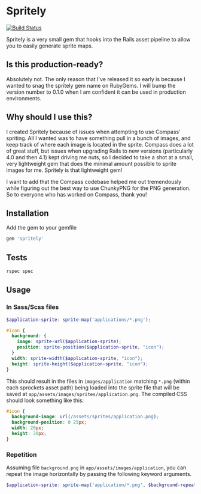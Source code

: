Spritely
========

[![Build Status](https://travis-ci.org/agrobbin/spritely.svg?branch=master)](https://travis-ci.org/agrobbin/spritely)

Spritely is a very small gem that hooks into the Rails asset pipeline to allow you to easily generate sprite maps.

## Is this production-ready?

Absolutely not. The only reason that I've released it so early is because I wanted to snag the spritely gem name on RubyGems. I will bump the version number to 0.1.0 when I am confident it can be used in production environments.

## Why should I use this?

I created Spritely because of issues when attempting to use Compass' spriting. All I wanted was to have something pull in a bunch of images, and keep track of where each image is located in the sprite. Compass does a lot of great stuff, but issues when upgrading Rails to new versions (particularly 4.0 and then 4.1) kept driving me nuts, so I decided to take a shot at a small, very lightweight gem that does the minimal amount possible to sprite images for me. Spritely is that lightweight gem!

I want to add that the Compass codebase helped me out tremendously while figuring out the best way to use ChunkyPNG for the PNG generation. So to everyone who has worked on Compass, thank you!

## Installation

Add the gem to your gemfile

```ruby
gem 'spritely'
```

## Tests

```bash
rspec spec
```

## Usage

### In Sass/Scss files

```scss
$application-sprite: sprite-map('applications/*.png');

#icon {
  background: {
    image: sprite-url($application-sprite);
    position: sprite-position($application-sprite, "icon");
  }
  width: sprite-width($application-sprite, "icon");
  height: sprite-height($application-sprite, "icon");
}
```

This should result in the files in `images/application` matching `*.png` (within each sprockets asset path) being loaded into the sprite file that will be saved at `app/assets/images/sprites/application.png`. The compiled CSS should look something like this:

```css
#icon {
  background-image: url(/assets/sprites/application.png);
  background-position: 0 25px;
  width: 20px;
  height: 20px;
}
```

### Repetition

Assuming file `background.png` in `app/assets/images/application`, you can repeat the image horizontally by passing the following keyword arguments.

```scss
$application-sprite: sprite-map('application/*.png', $background-repeat: true);
```
